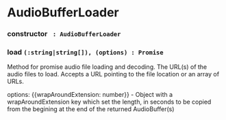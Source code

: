 ---
---

# AudioBufferLoader

### constructor ` : AudioBufferLoader`

### load `(:string|string[]), (options) : Promise `

Method for promise audio file loading and decoding.
The URL(s) of the audio files to load. Accepts a URL pointing to the file location or an array of URLs.

options: \{\{wrapAroundExtension: number\}\} - Object with a wrapAroundExtension key which set the length, in seconds to be copied from the begining at the end of the returned AudioBuffer(s)

